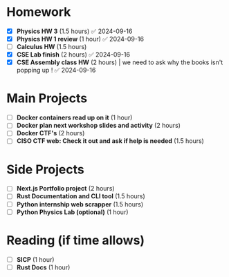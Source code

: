 # Homework
- [x] **Physics HW 3** (1.5 hours) ✅ 2024-09-16
- [x] **Physics HW 1 review** (1 hour) ✅ 2024-09-16
- [ ] **Calculus HW** (1.5 hours)
- [x] **CSE Lab finish** (2 hours) ✅ 2024-09-16
- [x] **CSE Assembly class HW** (2 hours) | we need to ask why the books isn't popping up ! ✅ 2024-09-16

# Main Projects
- [ ] **Docker containers read up on it** (1 hour)
- [ ] **Docker plan next workshop slides and activity** (2 hours)
- [ ] **Docker CTF's** (2 hours)
- [ ] **CISO CTF web: Check it out and ask if help is needed** (1.5 hours)

# Side Projects
- [ ] **Next.js Portfolio project** (2 hours)
- [ ] **Rust Documentation and CLI tool** (1.5 hours)
- [ ] **Python internship web scrapper** (1.5 hours)
- [ ] **Python Physics Lab (optional)** (1 hour)

# Reading (if time allows)
- [ ] **SICP** (1 hour)
- [ ] **Rust Docs** (1 hour)
